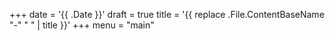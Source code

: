 +++
date = '{{ .Date }}'
draft = true
title = '{{ replace .File.ContentBaseName "-" " " | title }}'
+++
menu = "main"
